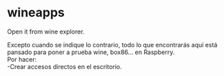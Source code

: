 # wineapps

Open it from wine explorer.

Excepto cuando se indique lo contrario, todo lo que encontrarás aquí está pansado para poner a prueba wine, box86... en Raspberry. <br>
Por hacer: <br>
 -Crear accesos directos en el escritorio.

